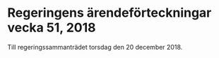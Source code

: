 # Regeringens ärendeförteckningar vecka 51, 2018

Till regeringssammanträdet torsdag den 20 december 2018.

